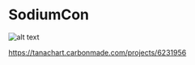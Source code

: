 # SodiumCon

![alt text](https://carbon-media.accelerator.net/0000000ibnM/7vRwCCC9sFeefcVAsoFFjD;1440x1920.jpeg)

https://tanachart.carbonmade.com/projects/6231956
